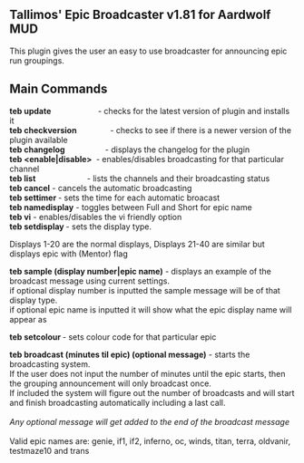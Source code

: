 Tallimos' Epic Broadcaster v1.81 for Aardwolf MUD
-------------------------------------------------
This plugin gives the user an easy to use broadcaster for announcing epic run groupings.

Main Commands
-------------
<b>teb update</b>&nbsp;&nbsp;&nbsp;&nbsp;&nbsp;&nbsp;&nbsp;&nbsp;&nbsp;&nbsp;&nbsp;&nbsp;&nbsp;&nbsp;&nbsp;&nbsp;&nbsp;&nbsp;&nbsp;&nbsp;&nbsp;- checks for the latest version of plugin and installs it<br />
<b>teb checkversion</b>&nbsp;&nbsp;&nbsp;&nbsp;&nbsp;&nbsp;&nbsp;&nbsp;&nbsp;&nbsp;&nbsp;&nbsp;&nbsp;&nbsp;&nbsp;- checks to see if there is a newer version of the plugin available<br />
<b>teb changelog</b>&nbsp;&nbsp;&nbsp;&nbsp;&nbsp;&nbsp;&nbsp;&nbsp;&nbsp;&nbsp;&nbsp;&nbsp;&nbsp;&nbsp;&nbsp;&nbsp;&nbsp;&nbsp;- displays the changelog for the plugin<br />
<b>teb <enable|disable> <channel></b>&nbsp;- enables/disables broadcasting for that particular channel<br />
<b>teb list</b>&nbsp;&nbsp;&nbsp;&nbsp;&nbsp;&nbsp;&nbsp;&nbsp;&nbsp;&nbsp;&nbsp;&nbsp;&nbsp;&nbsp;&nbsp;&nbsp;&nbsp;&nbsp;&nbsp;&nbsp;&nbsp;&nbsp;&nbsp;- lists the channels and their broadcasting status<br />
<b>teb cancel</b>                     - cancels the automatic broadcasting<br />
<b>teb settimer <minutes></b>         - sets the time for each automatic broacast<br />
<b>teb namedisplay</b>                       - toggles between Full and Short for epic name<br />
<b>teb vi</b>                                - enables/disables the vi friendly option<br />
<b>teb setdisplay <num></b>                  - sets the display type.<br />
  
Displays 1-20 are the normal displays, Displays 21-40 are similar but displays epic with (Mentor) flag<br />

<b>teb sample (display number|epic name)</b> - displays an example of the broadcast message using current settings.<br />
if optional display number is inputted the sample message will be of that display type.<br />
if optional epic name is inputted it will show what the epic display name will appear as<br />

<b>teb setcolour <epic name> <colourcode></b> - sets colour code for that particular epic<br />

<b>teb broadcast <epic name> (minutes til epic) (optional message)</b> - starts the broadcasting system.<br />
If the user does not input the number of minutes until the epic starts, then the grouping announcement will only broadcast once.<br />
If included the system will figure out the number of broadcasts and will start and finish broadcasting automatically including a last call.<br /><br />
<i>Any optional message will get added to the end of the broadcast message</i><br />
<br />
Valid epic names are: genie, if1, if2, inferno, oc, winds, titan, terra, oldvanir, testmaze10 and trans
